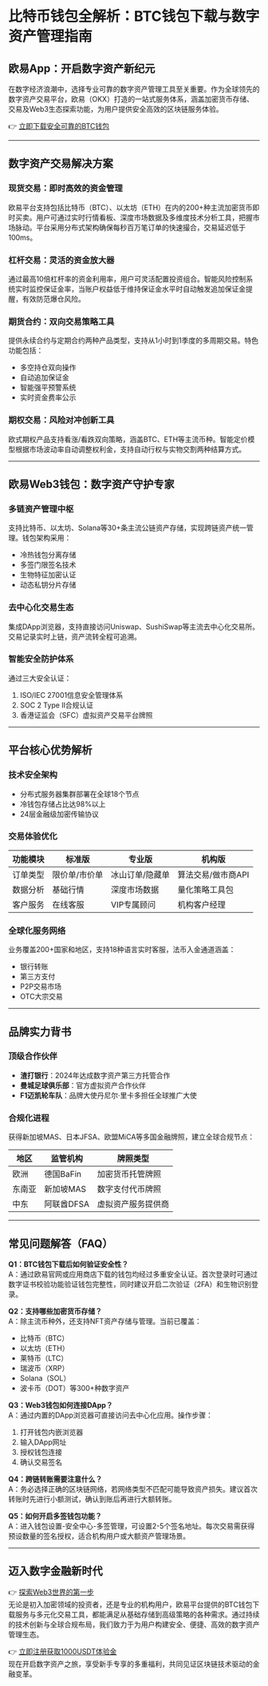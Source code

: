 # 比特币钱包全解析：BTC钱包下载与数字资产管理指南

## 欧易App：开启数字资产新纪元

在数字经济浪潮中，选择专业可靠的数字资产管理工具至关重要。作为全球领先的数字资产交易平台，欧易（OKX）打造的一站式服务体系，涵盖加密货币存储、交易及Web3生态探索功能，为用户提供安全高效的区块链服务体验。

👉 [立即下载安全可靠的BTC钱包](https://bit.ly/okx_welcome)

---

## 数字资产交易解决方案

### 现货交易：即时高效的资金管理
欧易平台支持包括比特币（BTC）、以太坊（ETH）在内的200+种主流加密货币即时买卖。用户可通过实时行情看板、深度市场数据及多维度技术分析工具，把握市场脉动。平台采用分布式架构确保每秒百万笔订单的快速撮合，交易延迟低于100ms。

### 杠杆交易：灵活的资金放大器
通过最高10倍杠杆率的资金利用率，用户可灵活配置投资组合。智能风险控制系统实时监控保证金率，当账户权益低于维持保证金水平时自动触发追加保证金提醒，有效防范爆仓风险。

### 期货合约：双向交易策略工具
提供永续合约与定期合约两种产品类型，支持从1小时到1季度的多周期交易。特色功能包括：
- 多空持仓双向操作
- 自动追加保证金
- 智能强平预警系统
- 实时资金费率公示

### 期权交易：风险对冲创新工具
欧式期权产品支持看涨/看跌双向策略，涵盖BTC、ETH等主流币种。智能定价模型根据市场波动率自动调整权利金，支持自动行权与实物交割两种结算方式。

---

## 欧易Web3钱包：数字资产守护专家

### 多链资产管理中枢
支持比特币、以太坊、Solana等30+条主流公链资产存储，实现跨链资产统一管理。钱包架构采用：
- 冷热钱包分离存储
- 多签门限签名技术
- 生物特征加密认证
- 动态私钥分片存储

### 去中心化交易生态
集成DApp浏览器，支持直接访问Uniswap、SushiSwap等主流去中心化交易所。交易记录实时上链，资产流转全程可追溯。

### 智能安全防护体系
通过三大安全认证：
1. ISO/IEC 27001信息安全管理体系
2. SOC 2 Type II合规认证
3. 香港证监会（SFC）虚拟资产交易平台牌照

---

## 平台核心优势解析

### 技术安全架构
- 分布式服务器集群部署在全球18个节点
- 冷钱包存储占比达98%以上
- 24层金融级加密传输协议

### 交易体验优化
| 功能模块 | 标准版 | 专业版 | 机构版 |
|---------|--------|--------|--------|
| 订单类型 | 限价单/市价单 | 冰山订单/隐藏单 | 算法交易/做市商API |
| 数据分析 | 基础行情 | 深度市场数据 | 量化策略工具包 |
| 客户服务 | 在线客服 | VIP专属顾问 | 机构客户经理 |

### 全球化服务网络
业务覆盖200+国家和地区，支持18种语言实时客服，法币入金通道涵盖：
- 银行转账
- 第三方支付
- P2P交易市场
- OTC大宗交易

---

## 品牌实力背书

### 顶级合作伙伴
- **渣打银行**：2024年达成数字资产第三方托管合作
- **曼城足球俱乐部**：官方虚拟资产合作伙伴
- **F1迈凯轮车队**：品牌大使丹尼尔·里卡多担任全球推广大使

### 合规化进程
获得新加坡MAS、日本JFSA、欧盟MiCA等多国金融牌照，建立全球合规节点：

| 地区 | 监管机构 | 牌照类型 |
|------|----------|----------|
| 欧洲 | 德国BaFin | 加密货币托管牌照 |
| 东南亚 | 新加坡MAS | 数字支付代币牌照 |
| 中东 | 阿联酋DFSA | 虚拟资产服务提供商 |

---

## 常见问题解答（FAQ）

**Q1：BTC钱包下载后如何验证安全性？**  
A：通过欧易官网或应用商店下载的钱包均经过多重安全认证。首次登录时可通过数字证书校验功能验证钱包完整性，同时建议开启二次验证（2FA）和生物识别登录。

**Q2：支持哪些加密货币存储？**  
A：除主流币种外，还支持NFT资产存储与管理。当前已覆盖：
- 比特币（BTC）
- 以太坊（ETH）
- 莱特币（LTC）
- 瑞波币（XRP）
- Solana（SOL）
- 波卡币（DOT）等300+种数字资产

**Q3：Web3钱包如何连接DApp？**  
A：通过内置的DApp浏览器可直接访问去中心化应用。操作步骤：
1. 打开钱包内嵌浏览器
2. 输入DApp网址
3. 授权钱包连接
4. 确认交易签名

**Q4：跨链转账需要注意什么？**  
A：务必选择正确的区块链网络，若网络类型不匹配可能导致资产损失。建议首次转账时先进行小额测试，确认到账后再进行大额转账。

**Q5：如何开启多签钱包功能？**  
A：进入钱包设置-安全中心-多签管理，可设置2-5个签名地址。每次交易需获得预设数量的签名授权，适合机构用户或大额资产管理场景。

---

## 迈入数字金融新时代

👉 [探索Web3世界的第一步](https://bit.ly/okx_welcome)  
无论是初入加密领域的投资者，还是专业的机构用户，欧易平台提供的BTC钱包下载服务与多元化交易工具，都能满足从基础存储到高级策略的各种需求。通过持续的技术创新与全球合规布局，我们致力于为用户构建安全、便捷、高效的数字资产管理生态。

👉 [立即注册获取1000USDT体验金](https://bit.ly/okx_welcome)  
现在开启数字资产之旅，享受新手专享的多重福利，共同见证区块链技术驱动的金融变革。